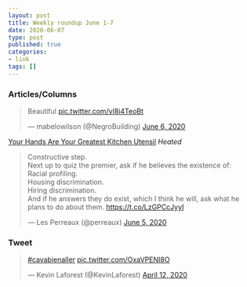 ```yaml
---
layout: post
title: Weekly roundup June 1-7
date: 2020-06-07
type: post
published: true
categories:
- link
tags: []
---
```


### Articles/Columns

<blockquote class="twitter-tweet"><p lang="en" dir="ltr">Beautiful <a href="https://t.co/vl8i4TeoBt">pic.twitter.com/vl8i4TeoBt</a></p>&mdash; mabelowilson (@NegroBuilding) <a href="https://twitter.com/NegroBuilding/status/1269059535047659521?ref_src=twsrc%5Etfw">June 6, 2020</a></blockquote> <script async src="https://platform.twitter.com/widgets.js" charset="utf-8"></script>

[Your Hands Are Your Greatest Kitchen Utensil](https://heated.medium.com/your-hands-are-your-greatest-kitchen-utensil-3246caaab79c "Your Hands Are Your Greatest Kitchen Utensil. By Ruby Tandoh") *Heated*

<blockquote class="twitter-tweet"><p lang="en" dir="ltr">Constructive step. <br>Next up to quiz the premier, ask if he believes the existence of:<br>Racial profiling.<br>Housing discrimination.<br>Hiring discrimination. <br>And if he answers they do exist, which I think he will, ask what he plans to do about them. <a href="https://t.co/LzGPCcJyyI">https://t.co/LzGPCcJyyI</a></p>&mdash; Les Perreaux (@perreaux) <a href="https://twitter.com/perreaux/status/1269024235923689472?ref_src=twsrc%5Etfw">June 5, 2020</a></blockquote> <script async src="https://platform.twitter.com/widgets.js" charset="utf-8"></script>

### Tweet

<blockquote class="twitter-tweet"><p lang="und" dir="ltr"><a href="https://twitter.com/hashtag/cavabienaller?src=hash&amp;ref_src=twsrc%5Etfw">#cavabienaller</a> <a href="https://t.co/OxaVPENI8O">pic.twitter.com/OxaVPENI8O</a></p>&mdash; Kevin Laforest (@KevinLaforest) <a href="https://twitter.com/KevinLaforest/status/1249402754210107395?ref_src=twsrc%5Etfw">April 12, 2020</a></blockquote> <script async src="https://platform.twitter.com/widgets.js" charset="utf-8"></script>
